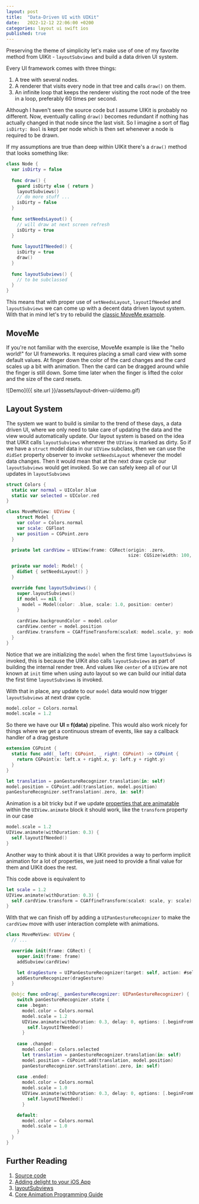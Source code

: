 ```yaml
---
layout: post
title:  "Data-Driven UI with UIKit"
date:   2022-12-12 22:06:00 +0200
categories: layout ui swift ios
published: true
---
```


Preserving the theme of simplicity let's make use of one of my favorite method from UIKit - `layoutSubviews` and build a data driven UI system. 

Every UI framework comes with three things: 
1. A tree with several nodes.
1. A renderer that visits every node in that tree and calls `draw()` on them.
1. An infinite loop that keeps the renderer visiting the root node of the tree in a loop, preferably 60 times per second.

Although I haven't seen the source code but I assume UIKit is probably no different. Now, eventually calling `draw()` becomes redundant if nothing has actually changed in that node since the last visit. So I imagine a sort of flag `isDirty: Bool` is kept per node which is then set whenever a node is required to be drawn. 

If my assumptions are true than deep within UIKit there's a `draw()` method that looks something like:

```swift
class Node {
  var isDirty = false
  
  func draw() {
    guard isDirty else { return }
    layoutSubviews()
    // do more stuff ...
    isDirty = false
  }
  
  func setNeedsLayout() {
    // will draw at next screen refresh
    isDirty = true
  }
  
  func layoutIfNeeded() {
    isDirty = true
    draw()
  }
  
  func layoutSubviews() {
    // to be subclassed
  }
}
```

This means that with proper use of `setNeedsLayout`, `layoutIfNeeded` and `layoutSubviews` we can come up with a decent data driven layout system. With that in mind let's try to rebuild the [classic MoveMe example](https://developer.apple.com/library/archive/samplecode/MoveMe/Introduction/Intro.html#//apple_ref/doc/uid/DTS40007315).

## MoveMe

If you're not familiar with the exercise, MoveMe example is like the "hello world!" for UI frameworks. It requires placing a small card view with some default values. At finger down the color of the card changes and the card scales up a bit with animation. Then the card can be dragged around while the finger is still down. Some time later when the finger is lifted the color and the size of the card resets.

![Demo]({{ site.url }}/assets/layout-driven-ui/demo.gif)

## Layout System

The system we want to build is similar to the trend of these days, a data driven UI, where we only need to take care of updating the data and the view would automatically update. Our layout system is based on the idea that UIKit calls `layoutSubviews` whenever the `UIView` is marked as dirty. So if we have a `struct` model data in our `UIView` subclass, then we can use the `didSet` property observer to invoke `setNeedsLayout` whenever the model data changes. Then it would mean that at the next draw cycle our `layoutSubviews` would get invoked. So we can safely keep all of our UI updates in `layoutSubviews`

```swift
struct Colors {
  static var normal = UIColor.blue
  static var selected = UIColor.red
}

class MoveMeView: UIView {
    struct Model {
    var color = Colors.normal
    var scale: CGFloat
    var position = CGPoint.zero
  }

  private let cardView = UIView(frame: CGRect(origin: .zero, 
                                              size: CGSize(width: 100, height: 100)))

  private var model: Model! {
    didSet { setNeedsLayout() }
  }

  override func layoutSubviews() {
    super.layoutSubviews()
    if model == nil {
      model = Model(color: .blue, scale: 1.0, position: center)
    }
    
    cardView.backgroundColor = model.color
    cardView.center = model.position
    cardView.transform = CGAffineTransform(scaleX: model.scale, y: model.scale)
  }
}
```

Notice that we are initializing the `model` when the first time `layoutSubviews` is invoked, this is because the UIKit also calls `layoutSubviews` as part of building the internal render tree. And values like `center` of a `UIView` are not known at `init` time when using auto layout so we can build our initial data the first time `layoutSubviews` is invoked. 

With that in place, any update to our `model` data would now trigger `layoutSubviews` at next draw cycle.

```swift
model.color = Colors.normal
model.scale = 1.2
```

So there we have our **UI = f(data)** pipeline. This would also work nicely for things where we get a continuous stream of events, like say a callback handler of a drag gesture

```swift
extension CGPoint {
  static func add(_ left: CGPoint, _ right: CGPoint) -> CGPoint {
    return CGPoint(x: left.x + right.x, y: left.y + right.y)
  }
}

let translation = panGestureRecognizer.translation(in: self)
model.position = CGPoint.add(translation, model.position)
panGestureRecognizer.setTranslation(.zero, in: self)
```

Animation is a bit tricky but if we update [properties that are animatable](https://developer.apple.com/library/archive/documentation/Cocoa/Conceptual/CoreAnimation_guide/AnimatableProperties/AnimatableProperties.html#//apple_ref/doc/uid/TP40004514-CH11-SW1) within the `UIView.animate` block it should work, like the `transform` property in our case

```swift
model.scale = 1.2
UIView.animate(withDuration: 0.3) {
  self.layoutIfNeeded()
}
```

Another way to think about it is that UIKit provides a way to perform implicit animation for a lot of properties, we just need to provide a final value for them and UIKit does the rest. 

This code above is equivalent to

```swift
let scale = 1.2
UIView.animate(withDuration: 0.3) {
  self.cardView.transform = CGAffineTransform(scaleX: scale, y: scale)
}
```

With that we can finish off by adding a `UIPanGestureRecognizer` to make the `cardView` move with user interaction complete with animations.

```swift
class MoveMeView: UIView {
  // ...

  override init(frame: CGRect) {
    super.init(frame: frame)
    addSubview(cardView)

    let dragGesture = UIPanGestureRecognizer(target: self, action: #selector(onDrag))
    addGestureRecognizer(dragGesture)
  }

  @objc func onDrag(_ panGestureRecognizer: UIPanGestureRecognizer) {
    switch panGestureRecognizer.state {
    case .began:
      model.color = Colors.normal
      model.scale = 1.2
      UIView.animate(withDuration: 0.3, delay: 0, options: [.beginFromCurrentState]) {
        self.layoutIfNeeded()
      }
      
    case .changed:
      model.color = Colors.selected
      let translation = panGestureRecognizer.translation(in: self)
      model.position = CGPoint.add(translation, model.position)
      panGestureRecognizer.setTranslation(.zero, in: self)
      
    case .ended:
      model.color = Colors.normal
      model.scale = 1.0
      UIView.animate(withDuration: 0.3, delay: 0, options: [.beginFromCurrentState]) {
        self.layoutIfNeeded()
      }

    default:
      model.color = Colors.normal
      model.scale = 1.0
    }
  }
}
```

## Further Reading
1. [Source code](https://gist.github.com/chunkyguy/e0acac64fcc027f917b9b4b7d02830a9)
1. [Adding delight to your iOS App](https://developer.apple.com/wwdc18/233)
1. [layoutSubviews](https://developer.apple.com/documentation/uikit/uiview/1622482-layoutsubviews)
1. [Core Animation Programming Guide](https://developer.apple.com/library/archive/documentation/Cocoa/Conceptual/CoreAnimation_guide/Introduction/Introduction.html#//apple_ref/doc/uid/TP40004514-CH1-SW1)
